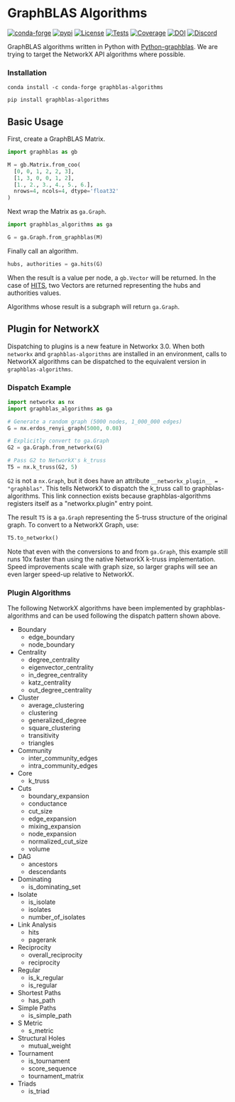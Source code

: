 # **GraphBLAS Algorithms**

[![conda-forge](https://img.shields.io/conda/vn/conda-forge/graphblas-algorithms.svg)](https://anaconda.org/conda-forge/graphblas-algorithms)
[![pypi](https://img.shields.io/pypi/v/graphblas-algorithms.svg)](https://pypi.python.org/pypi/graphblas-algorithms/)
[![License](https://img.shields.io/badge/License-Apache%202.0-blue.svg)](https://github.com/python-graphblas/graphblas-algorithms/blob/main/LICENSE)
[![Tests](https://github.com/python-graphblas/graphblas-algorithms/workflows/Tests/badge.svg?branch=main)](https://github.com/python-graphblas/graphblas-algorithms/actions)
[![Coverage](https://codecov.io/gh/python-graphblas/graphblas-algorithms/branch/main/graph/badge.svg)](https://codecov.io/gh/python-graphblas/graphblas-algorithms)
[![DOI](https://zenodo.org/badge/DOI/10.5281/zenodo.7329185.svg)](https://doi.org/10.5281/zenodo.7329185)
[![Discord](https://img.shields.io/badge/Chat-Discord-blue)](https://discord.com/invite/vur45CbwMz)
<!--- [![Docs](https://readthedocs.org/projects/graphblas-algorithms/badge/?version=latest)](https://graphblas-algorithms.readthedocs.io/en/latest/) --->

GraphBLAS algorithms written in Python with [Python-graphblas](https://python-graphblas.readthedocs.io/en/latest/).  We are trying to target the NetworkX API algorithms where possible.

### Installation
```
conda install -c conda-forge graphblas-algorithms
```
```
pip install graphblas-algorithms
```

## Basic Usage

First, create a GraphBLAS Matrix.

```python
import graphblas as gb

M = gb.Matrix.from_coo(
  [0, 0, 1, 2, 2, 3],
  [1, 3, 0, 0, 1, 2],
  [1., 2., 3., 4., 5., 6.],
  nrows=4, ncols=4, dtype='float32'
)
```

Next wrap the Matrix as `ga.Graph`.

```python
import graphblas_algorithms as ga

G = ga.Graph.from_graphblas(M)
```

Finally call an algorithm.

```python
hubs, authorities = ga.hits(G)
```

When the result is a value per node, a `gb.Vector` will be returned.
In the case of [HITS](https://en.wikipedia.org/wiki/HITS_algorithm),
two Vectors are returned representing the hubs and authorities values.

Algorithms whose result is a subgraph will return `ga.Graph`.

## Plugin for NetworkX

Dispatching to plugins is a new feature in Networkx 3.0.
When both `networkx` and `graphblas-algorithms` are installed in an
environment, calls to NetworkX algorithms can be dispatched to the
equivalent version in `graphblas-algorithms`.

### Dispatch Example
```python
import networkx as nx
import graphblas_algorithms as ga

# Generate a random graph (5000 nodes, 1_000_000 edges)
G = nx.erdos_renyi_graph(5000, 0.08)

# Explicitly convert to ga.Graph
G2 = ga.Graph.from_networkx(G)

# Pass G2 to NetworkX's k_truss
T5 = nx.k_truss(G2, 5)
```

`G2` is not a `nx.Graph`, but it does have an attribute
`__networkx_plugin__ = "graphblas"`. This tells NetworkX to
dispatch the k_truss call to graphblas-algorithms. This link
connection exists because graphblas-algorithms registers
itself as a "networkx.plugin" entry point.

The result `T5` is a `ga.Graph` representing the 5-truss structure of the
original graph. To convert to a NetworkX Graph, use:
```python
T5.to_networkx()
```

Note that even with the conversions to and from `ga.Graph`, this example still runs 10x
faster than using the native NetworkX k-truss implementation. Speed improvements scale
with graph size, so larger graphs will see an even larger speed-up relative to NetworkX.

### Plugin Algorithms

The following NetworkX algorithms have been implemented
by graphblas-algorithms and can be used following the
dispatch pattern shown above.

- Boundary
  - edge_boundary
  - node_boundary
- Centrality
  - degree_centrality
  - eigenvector_centrality
  - in_degree_centrality
  - katz_centrality
  - out_degree_centrality
- Cluster
  - average_clustering
  - clustering
  - generalized_degree
  - square_clustering
  - transitivity
  - triangles
- Community
  - inter_community_edges
  - intra_community_edges
- Core
  - k_truss
- Cuts
  - boundary_expansion
  - conductance
  - cut_size
  - edge_expansion
  - mixing_expansion
  - node_expansion
  - normalized_cut_size
  - volume
- DAG
  - ancestors
  - descendants
- Dominating
  - is_dominating_set
- Isolate
  - is_isolate
  - isolates
  - number_of_isolates
- Link Analysis
  - hits
  - pagerank
- Reciprocity
  - overall_reciprocity
  - reciprocity
- Regular
  - is_k_regular
  - is_regular
- Shortest Paths
  - has_path
- Simple Paths
  - is_simple_path
- S Metric
  - s_metric
- Structural Holes
  - mutual_weight
- Tournament
  - is_tournament
  - score_sequence
  - tournament_matrix
- Triads
  - is_triad
